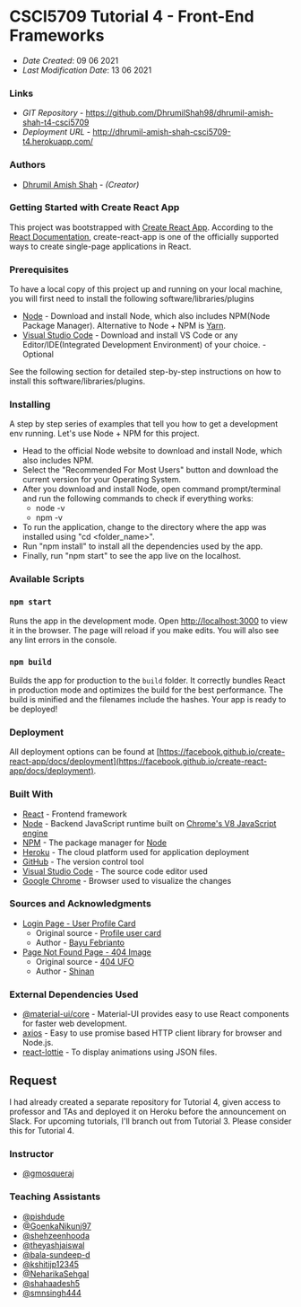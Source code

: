 # CSCI5709 Tutorial 4 - Front-End Frameworks 
* *Date Created*: 09 06 2021
* *Last Modification Date*: 13 06 2021

### Links
* *GIT Repository* - <https://github.com/DhrumilShah98/dhrumil-amish-shah-t4-csci5709>
* *Deployment URL* - <http://dhrumil-amish-shah-csci5709-t4.herokuapp.com/>

### Authors
* [Dhrumil Amish Shah](dh416386@dal.ca) - *(Creator)*

### Getting Started with Create React App
This project was bootstrapped with [Create React App](https://github.com/facebook/create-react-app). According to the [React Documentation](https://reactjs.org/docs/create-a-new-react-app.html), create-react-app is one of the officially supported ways to create single-page applications in React.

### Prerequisites
To have a local copy of this project up and running on your local machine, you will first need to install the following 
software/libraries/plugins

* [Node](https://nodejs.org/en/) - Download and install Node, which also includes NPM(Node Package Manager). Alternative to Node + NPM is [Yarn](https://yarnpkg.com/).
* [Visual Studio Code](https://code.visualstudio.com/) - Download and install VS Code or any Editor/IDE(Integrated Development Environment) of your choice. - Optional

See the following section for detailed step-by-step instructions on how to install this software/libraries/plugins.

### Installing
A step by step series of examples that tell you how to get a development env running. Let's use Node + NPM for this project.
* Head to the official Node website to download and install Node, which also includes NPM.
* Select the "Recommended For Most Users" button and download the current version for your Operating System.
* After you download and install Node, open command prompt/terminal and run the following commands to check if everything works:
    * node -v
    * npm -v
* To run the application, change to the directory where the app was installed using "cd <folder_name>".
* Run "npm install" to install all the dependencies used by the app.
* Finally, run "npm start" to see the app live on the localhost.

### Available Scripts
### `npm start`
Runs the app in the development mode. Open [http://localhost:3000](http://localhost:3000) to view it in the browser. The page will reload if you make edits. You will also see any lint errors in the console.

### `npm build`
Builds the app for production to the `build` folder. It correctly bundles React in production mode and optimizes the build for the best performance. The build is minified and the filenames include the hashes. Your app is ready to be deployed!

### Deployment
All deployment options can be found at [https://facebook.github.io/create-react-app/docs/deployment](https://facebook.github.io/create-react-app/docs/deployment).

### Built With
* [React](https://reactjs.org/) - Frontend framework
* [Node](https://nodejs.org/) - Backend JavaScript runtime built on [Chrome's V8 JavaScript engine](https://v8.dev/)
* [NPM](https://www.npmjs.com/) - The package manager for  [Node](https://nodejs.org/)
* [Heroku](https://dashboard.heroku.com/) - The cloud platform used for application deployment
* [GitHub](https://github.com/) - The version control tool
* [Visual Studio Code](https://code.visualstudio.com/download) - The source code editor used
* [Google Chrome](https://www.google.com/intl/en_in/chrome/) - Browser used to visualize the changes

### Sources and Acknowledgments
* [Login Page - User Profile Card](https://github.com/DhrumilShah98/dhrumil-amish-shah-t4-csci5709/blob/main/src/animations/user-profile-card.json)
    * Original source - [Profile user card](https://lottiefiles.com/57946-profile-user-card)
    * Author - [Bayu Febrianto](https://lottiefiles.com/bayu015)
* [Page Not Found Page - 404 Image](https://github.com/DhrumilShah98/dhrumil-amish-shah-t4-csci5709/blob/main/src/animations/page-not-found.json)
    * Original source - [404 UFO](https://lottiefiles.com/8554-404)
    * Author - [Shinan](https://lottiefiles.com/shinan)
    
### External Dependencies Used
* [@material-ui/core](https://material-ui.com/) - Material-UI provides easy to use React components for faster web development.
* [axios](https://axios-http.com/) - Easy to use promise based HTTP client library for browser and Node.js.
* [react-lottie](https://www.npmjs.com/package/react-lottie) - To display animations using JSON files.

## Request
I had already created a separate repository for Tutorial 4, given access to professor and TAs and deployed it on Heroku before the announcement on Slack. For upcoming tutorials, I'll branch out from Tutorial 3. Please consider this for Tutorial 4.

### Instructor
* [@gmosqueraj](https://github.com/gmosqueraj)

### Teaching Assistants
* [@pishdude](https://github.com/pishdude)
* [@GoenkaNikunj97](https://github.com/GoenkaNikunj97)
* [@shehzeenhooda](https://github.com/shehzeenhooda)
* [@theyashjaiswal](https://github.com/theyashjaiswal)
* [@bala-sundeep-d](https://github.com/bala-sundeep-d)
* [@kshitijp12345](https://github.com/kshitijp12345)
* [@NeharikaSehgal](https://github.com/NeharikaSehgal)
* [@shahaadesh5](https://github.com/shahaadesh5)
* [@smnsingh444](https://github.com/smnsingh444)